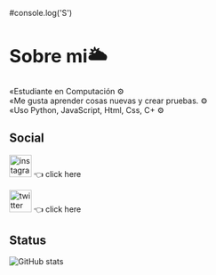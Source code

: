 #console.log('S')
### <div><h1>Sobre mi🌥 </h1></div>
«Estudiante en Computación ⚙️<br> 
«Me gusta aprender cosas nuevas y crear pruebas. ⚙️<br>
«Uso Python, JavaScript, Html, Css, C+ ⚙️



<div> <h2> Social </h2> </div>
  

[<img src='https://cdn.jsdelivr.net/npm/simple-icons@3.0.1/icons/instagram.svg' alt='instagram' height='40'>](https://www.instagram.com/ericktut_/) 👈 click here
  
[<img src='https://cdn.jsdelivr.net/npm/simple-icons@3.0.1/icons/twitter.svg' alt='twitter' height='40'>](https://twitter.com/Wuxsen78) 👈 click here
 
<div> <h2> Status </h2> </div>  


![GitHub stats](https://github-readme-stats.vercel.app/api?username=Erick-Tut&show_icons=true)  
 
